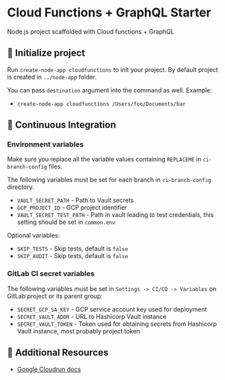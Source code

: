 # Cloud Functions + GraphQL Starter

Node.js project scaffolded with Cloud functions + GraphQL

## 🎉 Initialize project

Run `create-node-app cloudfunctions` to init your project. By default project is created in `../node-app` folder.

You can pass `destination` argument into the command as well.
Example:

- `create-node-app cloudfunctions /Users/foo/Documents/bar `

## 👷 Continuous Integration

### Environment variables

Make sure you replace all the variable values containing `REPLACEME` in `ci-branch-config` files.

The following variables must be set for each branch in `ci-branch-config` directory.

- `VAULT_SECRET_PATH` - Path to Vault secrets
- `GCP_PROJECT_ID` - GCP project identifier
- `VAULT_SECRET_TEST_PATH` - Path in vault leading to test credentials, this setting should be set in `common.env`

Optional variables:

- `SKIP_TESTS` - Skip tests, default is `false`
- `SKIP_AUDIT` - Skip tests, default is `false`

### GitLab CI secret variables

The following variables must be set in `Settings -> CI/CD -> Variables` on
GitLab project or its parent group:

- `SECRET_GCP_SA_KEY` - GCP service account key used for deployment
- `SECRET_VAULT_ADDR` - URL to Hashicorp Vault instance
- `SECRET_VAULT_TOKEN` - Token used for obtaining secrets from Hashicorp Vault instance, most probably project token

## 📄 Additional Resources

- [Google Cloudrun docs](https://cloud.google.com/run/docs)
